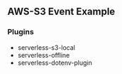 ## AWS-S3 Event Example

### Plugins
* serverless-s3-local
* serverless-offline
* serverless-dotenv-plugin